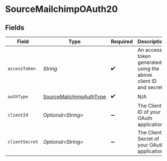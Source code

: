 # SourceMailchimpOAuth20


## Fields

| Field                                                                     | Type                                                                      | Required                                                                  | Description                                                               |
| ------------------------------------------------------------------------- | ------------------------------------------------------------------------- | ------------------------------------------------------------------------- | ------------------------------------------------------------------------- |
| `accessToken`                                                             | *String*                                                                  | :heavy_check_mark:                                                        | An access token generated using the above client ID and secret.           |
| `authType`                                                                | [SourceMailchimpAuthType](../../models/shared/SourceMailchimpAuthType.md) | :heavy_check_mark:                                                        | N/A                                                                       |
| `clientId`                                                                | *Optional\<String>*                                                       | :heavy_minus_sign:                                                        | The Client ID of your OAuth application.                                  |
| `clientSecret`                                                            | *Optional\<String>*                                                       | :heavy_minus_sign:                                                        | The Client Secret of your OAuth application.                              |
